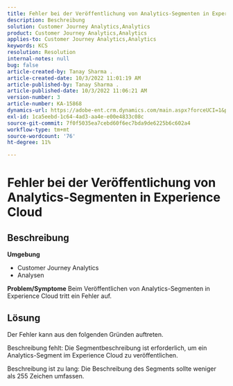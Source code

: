 ```yaml
---
title: Fehler bei der Veröffentlichung von Analytics-Segmenten in Experience Cloud
description: Beschreibung
solution: Customer Journey Analytics,Analytics
product: Customer Journey Analytics,Analytics
applies-to: Customer Journey Analytics,Analytics
keywords: KCS
resolution: Resolution
internal-notes: null
bug: false
article-created-by: Tanay Sharma .
article-created-date: 10/3/2022 11:01:19 AM
article-published-by: Tanay Sharma .
article-published-date: 10/3/2022 11:06:21 AM
version-number: 3
article-number: KA-15868
dynamics-url: https://adobe-ent.crm.dynamics.com/main.aspx?forceUCI=1&pagetype=entityrecord&etn=knowledgearticle&id=639d1cb2-0a43-ed11-bba2-0022480868ff
exl-id: 1ca5eebd-1c64-4ad3-aa4e-e00e4833c08c
source-git-commit: 7f0f5035ea7cebd60f6ec7bda9de6225b6c602a4
workflow-type: tm+mt
source-wordcount: '76'
ht-degree: 11%

---
```


# Fehler bei der Veröffentlichung von Analytics-Segmenten in Experience Cloud

## Beschreibung

<b>Umgebung</b>
- Customer Journey Analytics
- Analysen



<b>Problem/Symptome</b>
Beim Veröffentlichen von Analytics-Segmenten in Experience Cloud tritt ein Fehler auf.


## Lösung


Der Fehler kann aus den folgenden Gründen auftreten.

Beschreibung fehlt: Die Segmentbeschreibung ist erforderlich, um ein Analytics-Segment im Experience Cloud zu veröffentlichen.

Beschreibung ist zu lang: Die Beschreibung des Segments sollte weniger als 255 Zeichen umfassen.
